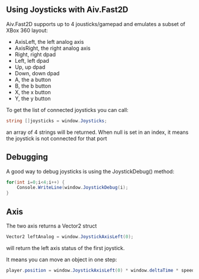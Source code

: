 Using Joysticks with Aiv.Fast2D
-------------------------------

Aiv.Fast2D supports up to 4 jousticks/gamepad and emulates a subset of XBox 360 layout:

* AxisLeft, the left analog axis
* AxisRight, the right analog axis
* Right, right dpad
* Left, left dpad
* Up, up dpad
* Down, down dpad
* A, the a button
* B, the b button
* X, the x button
* Y, the y button


To get the list of connected joysticks you can call:

```cs
string []joysticks = window.Joysticks;
```

an array of 4 strings will be returned. When null is set in an index, it means the joystick is not connected for that port

Debugging
---------

A good way to debug joysticks is using the JoystickDebug() method:

```cs
for(int i=0;i<4;i++) {
    Console.WriteLine(window.JoystickDebug(i);
}
```

Axis
----

The two axis returns a Vector2 struct

```cs
Vector2 leftAnalog = window.JoystickAxisLeft(0);
```

will return the left axis status of the first joystick.

It means you can move an object in one step:

```cs
player.position = window.JoystickAxisLeft(0) * window.deltaTime * speed;
```
